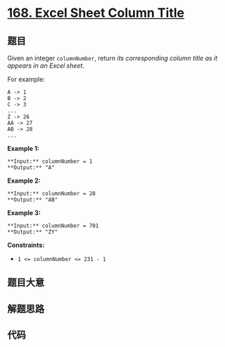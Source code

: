 # [168. Excel Sheet Column Title](https://leetcode.com/problems/excel-sheet-column-title)

## 题目

Given an integer `columnNumber`, return _its corresponding column title as it
appears in an Excel sheet_.

For example:

    
    
    A -> 1
    B -> 2
    C -> 3
    ...
    Z -> 26
    AA -> 27
    AB -> 28 
    ...
    



**Example 1:**

    
    
    **Input:** columnNumber = 1
    **Output:** "A"
    

**Example 2:**

    
    
    **Input:** columnNumber = 28
    **Output:** "AB"
    

**Example 3:**

    
    
    **Input:** columnNumber = 701
    **Output:** "ZY"
    



**Constraints:**

  * `1 <= columnNumber <= 231 - 1`


## 题目大意

## 解题思路

## 代码

```javascript

```
